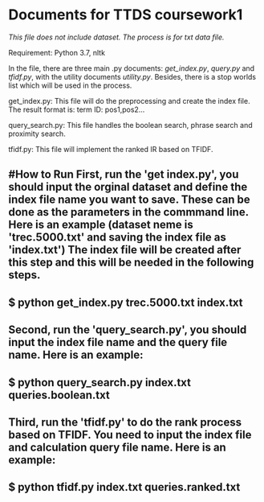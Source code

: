# Documents for TTDS coursework1
*This file does not include dataset. The process is for txt data file.*

Requirement: Python 3.7, nltk

In the file, there are three main .py documents: *get_index.py*, *query.py* and *tfidf.py*, with the utility documents *utility.py*. Besides, there is a stop worlds list which will be used in the process.

get_index.py: This file will do the preprocessing and create the index file. The result format is:
  term
      ID: pos1,pos2...

query_search.py:
	This file handles the boolean search, phrase search and proximity search.

tfidf.py:
	This file will implement the ranked IR based on TFIDF.


#How to Run
First, run the 'get index.py', you should input the orginal dataset and define the index file name you want to save. 
These can be done as the parameters in the commmand line.
Here is an example (dataset neme is 'trec.5000.txt' and saving the index file as 'index.txt')
The index file will be created after this step and this will be needed in the following steps.
----------------------------------------------
$ python get_index.py trec.5000.txt index.txt
----------------------------------------------

Second, run the 'query_search.py', you should input the index file name and the query file name. Here is an example:
-------------------------------------------------------
$ python query_search.py index.txt queries.boolean.txt
-------------------------------------------------------

Third, run the 'tfidf.py' to do the rank process based on TFIDF. You need to input the index file and calculation query file name. Here is an example:
-----------------------------------------------
$ python tfidf.py index.txt queries.ranked.txt
-----------------------------------------------
